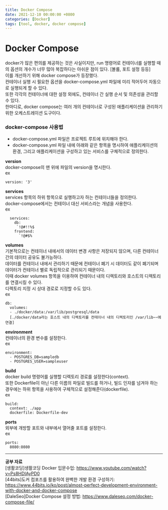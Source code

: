 ```yaml
---
title: Docker Compose
date: 2021-12-10 00:00:00 +0800
categories: [Docker]
tags: [tool, docker, docker compose]
---         
```

# Docker Compose       
docker가 많은 편의를 제공하는 것은 사실이지만, run 명령어로 컨테이너를 실행할 때의 옵션의 개수가 너무 많아 복잡하다는 아쉬운 점이 있다. [볼륨, 포트 설정 등등]      
이를 개선하기 위해 docker compose가 등장했다.      
컨테이너 실행 시 필요한 옵션을 docker-compose.yml 파일에 미리 적어두어 자동으로 실행되게 할 수 있다.               
또한 각각의 컨테이너에 대한 설정 외에도, 컨테이너 간 실행 순서 및 의존성을 관리할 수 있다.         
한마디로, docker compose는 여러 개의 컨테이너로 구성된 애플리케이션을 관리하기 위한 오케스트레이션 도구이다.      
            
### docker-compose 사용법          
* docker-compose.yml 파일은 프로젝트 루트에 위치해야 한다.       
* docker-compose.yml 파일 내에 아래와 같은 항목을 명시하여 애플리케이션의 환경, 그리고 애플리케이션을 구성하고 있는 서비스를 구체적으로 정의한다.     
            
__version__     
docker-compose의 맨 위에 파일의 version을 명시한다.     
ex       
~~~
version: '3'          
~~~
         
__services__        
services 항목의 하위 항목으로 실행하고자 하는 컨테이너들을 정의한다.         
docker-compose에서는 컨테이너 대신 서비스라는 개념을 사용한다.       
ex       
~~~
  services:         
    db:         
     `!@#!!%$    
    frontend:        
      `!@#$%         
~~~
               
__volumes__      
기본적으로는 컨테이너 내에서의 데이터 변경 사항은 저장되지 않으며, 다른 컨테이너 간의 데이터 공유도 불가능하다.      
데이터를 컨테이너 내에서 관리하기 때문에 컨테이너 폐기 시 데이터도 같이 폐기되며 데이터가 컨테이너 별로 독립적으로 관리되기 때문이다.        
이때 docker volumes 항목을 이용하여 컨테이너 내의 디렉토리와 호스트의 디렉토리를 연결시킬 수 있다.          
디렉토리 지정 시 상대 경로로 지정할 수도 있다.       
ex     
~~~
db:       
  volumes:         
  - ./docker/data:/var/lib/postgresql/data         
  [./docker/data라는 호스트 내의 디렉토리를 컨테이너 내의 디렉토리인 /var/lib~~에 연결]       
~~~
    
__environment__           
컨테이너의 환경 변수를 설정한다.         
ex        
~~~
environment:        
  - POSTGRES_DB=sampledb        
  - POSTGRES_USER=sampleuser       
~~~
        
__build__       
docker build 명령어를 실행할 디렉토리 경로를 설정한다(context).       
또한 Dockerfile이 아닌 다른 이름의 파일로 빌드를 하거나, 빌드 인자를 넘겨야 하는 경우에는 하위 항목을 사용하여 구체적으로 설정해준다(dockerfile).       
ex       
~~~
build:       
  context: ./app        
  dockerfile: Dockerfile-dev      
~~~      
     
__ports__    
외부에 개방할 포트와 내부에서 열어줄 포트를 설정한다.       
ex     
~~~
ports:
  8080:8080
~~~
    

---
__공부 자료__          
[생활코딩]생활코딩 Docker 입문수업: https://www.youtube.com/watch?v=Ps8HDIAyPD0        
[44bits]도커 컴포즈를 활용하여 완벽한 개발 환경 구성하기: https://www.44bits.io/ko/post/almost-perfect-development-environment-with-docker-and-docker-compose         
[DaleSeo]Docker Compose 설정 방법: https://www.daleseo.com/docker-compose-file/          